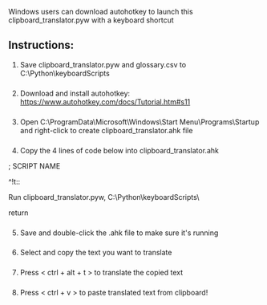 Windows users can download autohotkey to launch
this clipboard_translator.pyw with a keyboard shortcut
###
## Instructions:
1) Save clipboard_translator.pyw and glossary.csv to C:\Python\keyboardScripts
###
2) Download and install autohotkey:
     https://www.autohotkey.com/docs/Tutorial.htm#s11
###
3) Open C:\ProgramData\Microsoft\Windows\Start Menu\Programs\Startup
   and right-click to create clipboard_translator.ahk file
###
4) Copy the 4 lines of code below into clipboard_translator.ahk

; SCRIPT NAME

^!t::

Run clipboard_translator.pyw, C:\Python\keyboardScripts\

return

###
5) Save and double-click the .ahk file to make sure it's running
###
6) Select and copy the text you want to translate
###
7) Press < ctrl + alt + t > to translate the copied text
###
8) Press < ctrl + v > to paste translated text from clipboard!
###
